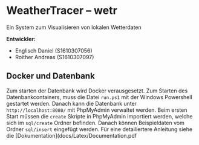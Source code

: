 # WeatherTracer – wetr
Ein System zum Visualisieren von lokalen Wetterdaten

**Entwickler:**
* Englisch Daniel (S1610307056)
* Roither Andreas (S1610307097)

## Docker und Datenbank

Zum starten der Datenbank wird Docker verausgesetzt. Zum Starten des Datenbankcontainers, muss die Datei `run.ps1` mit der Windows Powershell gestartet werden.
Danach kann die Datenbank unter `http://localhost:8080/` mit PhpMyAdmin verwaltet werden. Beim ersten Start müssen die `create` Skripte in PhpMyAdmin
importiert werden, welche sich im `sql/create` Ordner befinden. Danach können Beispieldaten vom Ordner `sql/insert` eingefügt werden.
Für eine detailiertere Anleitung siehe die [Dokumentation](docs/Latex/Documentation.pdf
